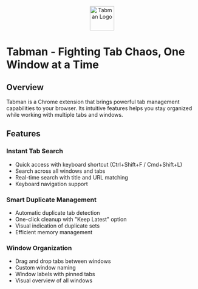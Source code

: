 <p align="center">
  <img src="https://github.com/user-attachments/assets/68169d3a-e3c3-4e91-b3bd-b3535582265f" alt="Tabman Logo" width="64"/>
</p>

# Tabman - Fighting Tab Chaos, One Window at a Time

## Overview

Tabman is a Chrome extension that brings powerful tab management capabilities to your browser. Its intuitive features helps you stay organized while working with multiple tabs and windows.

## Features

### Instant Tab Search
- Quick access with keyboard shortcut (Ctrl+Shift+F / Cmd+Shift+L)
- Search across all windows and tabs
- Real-time search with title and URL matching
- Keyboard navigation support

### Smart Duplicate Management
- Automatic duplicate tab detection
- One-click cleanup with "Keep Latest" option
- Visual indication of duplicate sets
- Efficient memory management

### Window Organization
- Drag and drop tabs between windows
- Custom window naming
- Window labels with pinned tabs
- Visual overview of all windows
